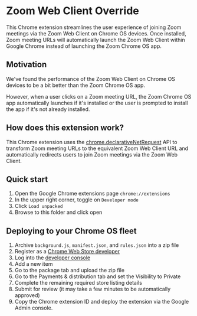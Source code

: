 # Zoom Web Client Override
This Chrome extension streamlines the user experience of joining Zoom meetings via the Zoom Web Client on Chrome OS devices. Once installed, Zoom meeting URLs will automatically launch the Zoom Web Client within Google Chrome instead of launching the Zoom Chrome OS app.

Motivation
----------
We've found the performance of the Zoom Web Client on Chrome OS devices to be a bit better than the Zoom Chrome OS app.

However, when a user clicks on a Zoom meeting URL, the Zoom Chrome OS app automatically launches if it's installed or the user is prompted to install the app if it's not already installed.

How does this extension work?
----------------------------
This Chrome extension uses the [chrome.declarativeNetRequest](https://developer.chrome.com/docs/extensions/reference/declarativeNetRequest) API to transform Zoom meeting URLs to the equivalent Zoom Web Client URL and automatically redirects users to join Zoom meetings via the Zoom Web Client.

Quick start
-----------
1. Open the Google Chrome extensions page `chrome://extensions`
2. In the upper right corner, toggle on `Developer mode`
3. Click `Load unpacked`
4. Browse to this folder and click open

Deploying to your Chrome OS fleet
---------------------------------
1. Archive `background.js`, `manifest.json`, and `rules.json` into a zip file
2. Register as a [Chrome Web Store developer](https://developer.chrome.com/docs/webstore/register/)
3. Log into the [developer console](https://chrome.google.com/webstore/devconsole)
4. Add a new item
5. Go to the package tab and upload the zip file
6. Go to the Payments & distribution tab and set the Visibility to Private
7. Complete the remaining required store listing details
8. Submit for review (it may take a few minutes to be automatically approved)
9. Copy the Chrome extension ID and deploy the extension via the Google Admin console.
